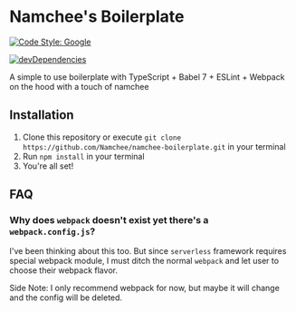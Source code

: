 # Namchee's Boilerplate

[![Code Style: Google](https://img.shields.io/badge/code%20style-google-blueviolet.svg)](https://github.com/google/gts)

[![devDependencies](https://david-dm.org/namchee/namchee-boilerplate/dev-status.svg)](https://david-dm.org/namchee/namchee-boilerplate?type=dev)

A simple to use boilerplate with TypeScript + Babel 7 + ESLint + Webpack on the hood with a touch of namchee

## Installation

1. Clone this repository or execute `git clone https://github.com/Namchee/namchee-boilerplate.git` in your terminal
2. Run `npm install` in your terminal
3. You're all set!

## FAQ

### Why does `webpack` doesn't exist yet there's a `webpack.config.js`?

I've been thinking about this too. But since `serverless` framework requires special webpack module, I must ditch the normal `webpack` and let user to choose their webpack flavor.

Side Note: I only recommend webpack for now, but maybe it will change and the config will be deleted.
